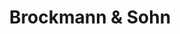 ---
title: "Brockmann & Sohn"
url: /geestland/brockmann-und-sohn-lavener-weg/
shop: Autowerkstatt
---